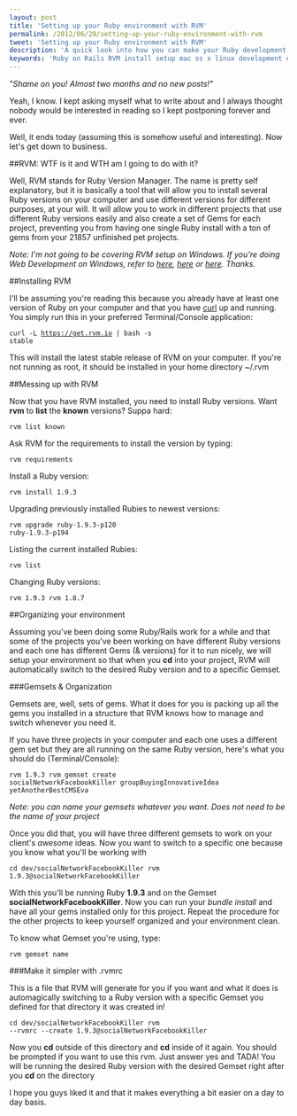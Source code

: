 ```yaml
---
layout: post
title: 'Setting up your Ruby environment with RVM'
permalink: /2012/06/29/setting-up-your-ruby-environment-with-rvm
tweet: 'Setting up your Ruby environment with RVM'
description: 'A quick look into how you can make your Ruby development process smoother with RVM and manage your projects better'
keywords: 'Ruby on Rails RVM install setup mac os x linux development environment organize rubies gemset'
---
```


*"Shame on you! Almost two months and no new posts!"*

Yeah, I know. I kept asking myself what to write about and I always thought nobody would be interested in reading so I kept postponing forever and ever.

Well, it ends today (assuming this is somehow useful and interesting). Now let's get down to business.

##RVM: WTF is it and WTH am I going to do with it?

Well, RVM stands for Ruby Version Manager. The name is pretty self explanatory, but it is basically a tool that will allow you to install several Ruby versions on your computer and use different versions for different purposes, at your will. It will allow you to work in different projects that use different Ruby versions easily and also create a set of Gems for each project, preventing you from having one single Ruby install with a ton of gems from your 21857 unfinished pet projects.

*Note: I'm not going to be covering RVM setup on Windows. If you're doing Web Development on Windows, refer to <a href="http://gifsoup.com/webroot/animatedgifs/1057764_o.gif" target="_blank">here</a>, <a href="http://clipservideos.com/files/photos/13349992923642ae_l.gif" target="_blank">here</a> or <a href="http://www.threadbombing.com/data/media/54/000fs937.gif" target="_blank">here</a>. Thanks.*

##Installing RVM

I'll be assuming you're reading this because you already have at least one version of Ruby on your computer and that you have [curl](http://curl.haxx.se/) up and running. You simply run this in your preferred Terminal/Console application:

<code class="prettyprint">curl -L https://get.rvm.io | bash -s stable</code>

This will install the latest stable release of RVM on your computer. If you're not running as root, it should be installed in your home directory ~/.rvm

##Messing up with RVM

Now that you have RVM installed, you need to install Ruby versions. Want **rvm** to **list** the **known** versions? Suppa hard:

<code class="prettyprint">rvm list known</code>

Ask RVM for the requirements to install the version by typing:

<code class="prettyprint">rvm requirements</code>

Install a Ruby version:

<code class="prettyprint">rvm install 1.9.3</code>

Upgrading previously installed Rubies to newest versions:

<code class="prettyprint">rvm upgrade ruby-1.9.3-p120 ruby-1.9.3-p194</code>

Listing the current installed Rubies:

<code class="prettyprint">rvm list</code>

Changing Ruby versions:

<code class="prettyprint">rvm 1.9.3
rvm 1.8.7</code>

##Organizing your environment

Assuming you've been doing some Ruby/Rails work for a while and that some of the projects you've been working on have different Ruby versions and each one has different Gems (& versions) for it to run nicely, we will setup your environment so that when you **cd** into your project, RVM will automatically switch to the desired Ruby version and to a specific Gemset.

###Gemsets & Organization

Gemsets are, well, sets of gems. What it does for you is packing up all the gems you installed in a structure that RVM knows how to manage and switch whenever you need it.

If you have three projects in your computer and each one uses a different gem set but they are all running on the same Ruby version, here's what you should do (Terminal/Console):

<code class="prettyprint">rvm 1.9.3
rvm gemset create socialNetworkFacebookKiller groupBuyingInnovativeIdea yetAnotherBestCMSEva</code>

*Note: you can name your gemsets whatever you want. Does not need to be the name of your project*

Once you did that, you will have three different gemsets to work on your client's *awesome* ideas. Now you want to switch to a specific one because you know what you'll be working with

<code class="prettyprint">cd dev/socialNetworkFacebookKiller
rvm 1.9.3@socialNetworkFacebookKiller</code>

With this you'll be running Ruby **1.9.3** and on the Gemset **socialNetworkFacebookKiller**. Now you can run your *bundle install* and have all your gems installed only for this project. Repeat the procedure for the other projects to keep yourself organized and your environment clean.

To know what Gemset you're using, type:

<code class="prettyprint">rvm gemset name</code>

###Make it simpler with .rvmrc

This is a file that RVM will generate for you if you want and what it does is automagically switching to a Ruby version with a specific Gemset you defined for that directory it was created in!

<code class="prettyprint">cd dev/socialNetworkFacebookKiller
rvm \-\-rvmrc \-\-create 1.9.3@socialNetworkFacebookKiller</code>

Now you **cd** outside of this directory and **cd** inside of it again. You should be prompted if you want to use this rvm. Just answer yes and TADA! You will be running the desired Ruby version with the desired Gemset right after you **cd** on the directory

I hope you guys liked it and that it makes everything a bit easier on a day to day basis.

